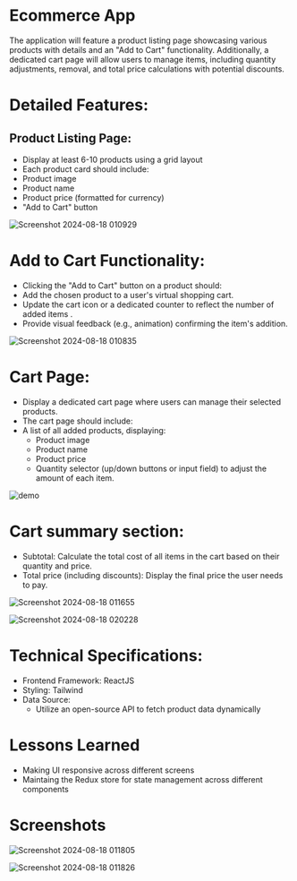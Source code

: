 # Ecommerce App
The application will feature a product listing page showcasing various products with details and an "Add to Cart" functionality. Additionally, a dedicated cart page will allow users to manage items, including quantity adjustments, removal, and total price calculations with potential discounts.

# Detailed Features:
   ## Product Listing Page:
   + Display at least 6-10 products using a grid layout
   + Each product card should include:
   + Product image
   + Product name
   + Product price (formatted for currency)
   + "Add to Cart" button
     
![Screenshot 2024-08-18 010929](https://github.com/user-attachments/assets/5a50c997-cdf8-4ef1-b553-2ab115a16df9)

# Add to Cart Functionality:
   + Clicking the "Add to Cart" button on a product should:
   + Add the chosen product to a user's virtual shopping cart.
   + Update the cart icon or a dedicated counter to reflect the number of added items .
   + Provide visual feedback (e.g., animation) confirming the item's addition.

![Screenshot 2024-08-18 010835](https://github.com/user-attachments/assets/aa701c3a-7974-4d08-9f1e-ffb760c63ddf)

# Cart Page:
   + Display a dedicated cart page where users can manage their selected products.
   + The cart page should include:
   + A list of all added products, displaying:
        + Product image
        + Product name
        + Product price
        + Quantity selector (up/down buttons or input field) to adjust the amount of each item.
          
![demo](https://github.com/user-attachments/assets/8309a10f-d095-4320-9520-c42a5cf7325b)


# Cart summary section:
  + Subtotal: Calculate the total cost of all items in the cart based on their quantity and price.
  + Total price (including discounts): Display the final price the user needs to pay.
    
![Screenshot 2024-08-18 011655](https://github.com/user-attachments/assets/51f9d756-1c9f-4de3-9e67-fe57b2cc680c)

![Screenshot 2024-08-18 020228](https://github.com/user-attachments/assets/06e4ab78-6126-4d69-8eee-2299a946236f)


# Technical Specifications:
+ Frontend Framework: ReactJS 
+ Styling: Tailwind 
+ Data Source:
   + Utilize an open-source API to fetch product data dynamically
# Lessons Learned
+ Making UI responsive across different screens
+ Maintaing the Redux store for state management across different components
# Screenshots
![Screenshot 2024-08-18 011805](https://github.com/user-attachments/assets/b8d4e837-0134-48a0-9f5e-229262535427)

![Screenshot 2024-08-18 011826](https://github.com/user-attachments/assets/840c34ec-e1c2-486a-8c59-38695f38b12b)
